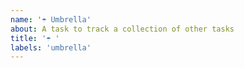 ```yaml
---
name: '☂️ Umbrella'
about: A task to track a collection of other tasks
title: '☂️ '
labels: 'umbrella'
---
```

